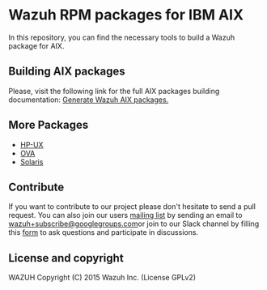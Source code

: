 Wazuh RPM packages for IBM AIX
==============================

In this repository, you can find the necessary tools to build a Wazuh package for AIX.

## Building AIX packages

Please, visit the following link for the full AIX packages building documentation: [Generate Wazuh AIX packages.](https://documentation.wazuh.com/current/development/packaging/generate-aix-package.html)

## More Packages

- [HP-UX](/hp-ux/README.md)
- [OVA](/ova/README.md)
- [Solaris](/solaris/README.md)

## Contribute

If you want to contribute to our project please don't hesitate to send a pull request. You can also join our users [mailing list](https://groups.google.com/d/forum/wazuh) by sending an email to [wazuh+subscribe@googlegroups.com](mailto:wazuh+subscribe@googlegroups.com)or join to our Slack channel by filling this [form](https://wazuh.com/community/join-us-on-slack/) to ask questions and participate in discussions.

## License and copyright

WAZUH
Copyright (C) 2015 Wazuh Inc.  (License GPLv2)
